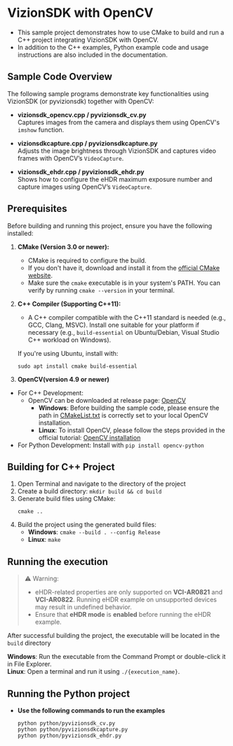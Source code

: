 # VizionSDK with OpenCV

- This sample project demonstrates how to use CMake to build and run a C++ project integrating VizionSDK with OpenCV. 
- In addition to the C++ examples, Python example code and usage instructions are also included in the documentation.

## Sample Code Overview

The following sample programs demonstrate key functionalities using VizionSDK (or pyvizionsdk) together with OpenCV:

- **vizionsdk_opencv.cpp / pyvizionsdk_cv.py**  
  Captures images from the camera and displays them using OpenCV's `imshow` function.

- **vizionsdkcapture.cpp / pyvizionsdkcapture.py**  
  Adjusts the image brightness through VizionSDK and captures video frames with OpenCV’s `VideoCapture`.

- **vizionsdk_ehdr.cpp / pyvizionsdk_ehdr.py**  
  Shows how to configure the eHDR maximum exposure number and capture images using OpenCV’s `VideoCapture`.

## Prerequisites

Before building and running this project, ensure you have the following installed:

1.  **CMake (Version 3.0 or newer):**
    * CMake is required to configure the build.
    * If you don't have it, download and install it from the [official CMake website](https://cmake.org/download/).
    * Make sure the `cmake` executable is in your system's PATH. You can verify by running `cmake --version` in your terminal.

2.  **C++ Compiler (Supporting C++11):**
    * A C++ compiler compatible with the C++11 standard is needed (e.g., GCC, Clang, MSVC). Install one suitable for your platform if necessary (e.g., `build-essential` on Ubuntu/Debian, Visual Studio C++ workload on Windows).

    If you're using Ubuntu, install with: 
    ```
    sudo apt install cmake build-essential
    ```

3. **OpenCV(version 4.9 or newer)**  
  - For C++ Development:  
    - OpenCV can be downloaded at release page: [OpenCV](https://opencv.org/releases/)
      - **Windows**: Before building the sample code, please ensure the path in [CMakeList.txt](https://github.com/TechNexion-Vision/vizionsdk-opencv/tree/main/cpp/CMakeLists.txt#L19) is correctly set to your local OpenCV installation.
      - **Linux**: 
        To install OpenCV, please follow the steps provided in the official tutorial: [OpenCV installation](https://docs.opencv.org/4.1.0/d7/d9f/tutorial_linux_install.html)   
  - For Python Development: Install with `pip install opencv-python`
   
## Building for C++ Project

1. Open Terminal and navigate to the directory of the project
2. Create a build directory: `mkdir build && cd build`
3. Generate build files using CMake:
    ```
    cmake ..
    ```
4. Build the project using the generated build files: 
    - **Windows**: `cmake --build . --config Release`
    - **Linux**: `make`

## Running the execution
> ⚠️ Warning:  
> - eHDR-related properties are only supported on **VCI-AR0821** and **VCI-AR0822**. Running eHDR example on unsupported devices may result in undefined behavior.  
> - Ensure that **eHDR mode** is **enabled** before running the eHDR example.

After successful building the project, the executable will be located in the `build` directory

**Windows**: Run the executable from the Command Prompt or double-click it in File Explorer.  
**Linux**: Open a terminal and run it using `./{execution_name}`.

## Running the Python project

- **Use the following commands to run the examples**
    ```
    python python/pyvizionsdk_cv.py
    python python/pyvizionsdkcapture.py
    python python/pyvizionsdk_ehdr.py
    ```
